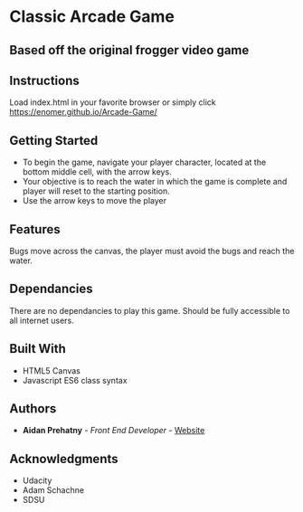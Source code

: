 # Classic Arcade Game
## Based off the original frogger video game

## Instructions

Load index.html in your favorite browser or simply click https://enomer.github.io/Arcade-Game/

## Getting Started

* To begin the game, navigate your player character, located at the bottom middle cell, with the arrow keys. 
* Your objective is to reach the water in which the game is complete and player will reset to the starting position.
* Use the arrow keys to move the player

## Features

Bugs move across the canvas, the player must avoid the bugs and reach the water. 

## Dependancies

There are no dependancies to play this game. Should be fully accessible to all internet users.

## Built With

* HTML5 Canvas
* Javascript ES6 class syntax

## Authors

* **Aidan Prehatny** - *Front End Developer* - [Website](https://aidanprehatny.com)

## Acknowledgments

* Udacity
* Adam Schachne
* SDSU
